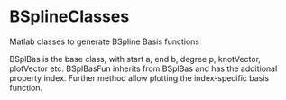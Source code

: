 # BSplineClasses
Matlab classes to generate BSpline Basis functions

BSplBas is the base class, with start a, end b, degree p, knotVector, plotVector etc. 
BSplBasFun inherits from BSplBas and has the additional property index. Further method allow plotting the index-specific basis function.
